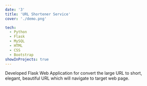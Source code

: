 ```yaml
---
date: '3'
title: 'URL Shortener Service'
cover: './demo.png'

tech:
  - Python
  - Flask
  - MySQL
  - HTML
  - CSS
  - Bootstrap
showInProjects: true
---
```


Developed Flask Web Application for convert the
large URL to short, elegant, beautiful URL which
will navigate to target web page.
